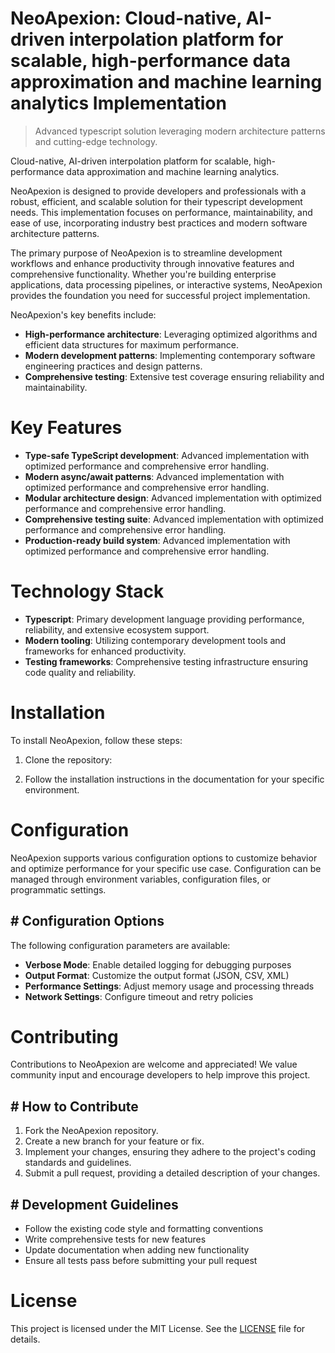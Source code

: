 <!-- fallback_NeoApexion_20250802213253_26050 -->

# NeoApexion: Cloud-native, AI-driven interpolation platform for scalable, high-performance data approximation and machine learning analytics Implementation
> Advanced typescript solution leveraging modern architecture patterns and cutting-edge technology.

Cloud-native, AI-driven interpolation platform for scalable, high-performance data approximation and machine learning analytics.

NeoApexion is designed to provide developers and professionals with a robust, efficient, and scalable solution for their typescript development needs. This implementation focuses on performance, maintainability, and ease of use, incorporating industry best practices and modern software architecture patterns.

The primary purpose of NeoApexion is to streamline development workflows and enhance productivity through innovative features and comprehensive functionality. Whether you're building enterprise applications, data processing pipelines, or interactive systems, NeoApexion provides the foundation you need for successful project implementation.

NeoApexion's key benefits include:

* **High-performance architecture**: Leveraging optimized algorithms and efficient data structures for maximum performance.
* **Modern development patterns**: Implementing contemporary software engineering practices and design patterns.
* **Comprehensive testing**: Extensive test coverage ensuring reliability and maintainability.

# Key Features

* **Type-safe TypeScript development**: Advanced implementation with optimized performance and comprehensive error handling.
* **Modern async/await patterns**: Advanced implementation with optimized performance and comprehensive error handling.
* **Modular architecture design**: Advanced implementation with optimized performance and comprehensive error handling.
* **Comprehensive testing suite**: Advanced implementation with optimized performance and comprehensive error handling.
* **Production-ready build system**: Advanced implementation with optimized performance and comprehensive error handling.

# Technology Stack

* **Typescript**: Primary development language providing performance, reliability, and extensive ecosystem support.
* **Modern tooling**: Utilizing contemporary development tools and frameworks for enhanced productivity.
* **Testing frameworks**: Comprehensive testing infrastructure ensuring code quality and reliability.

# Installation

To install NeoApexion, follow these steps:

1. Clone the repository:


2. Follow the installation instructions in the documentation for your specific environment.

# Configuration

NeoApexion supports various configuration options to customize behavior and optimize performance for your specific use case. Configuration can be managed through environment variables, configuration files, or programmatic settings.

## # Configuration Options

The following configuration parameters are available:

* **Verbose Mode**: Enable detailed logging for debugging purposes
* **Output Format**: Customize the output format (JSON, CSV, XML)
* **Performance Settings**: Adjust memory usage and processing threads
* **Network Settings**: Configure timeout and retry policies

# Contributing

Contributions to NeoApexion are welcome and appreciated! We value community input and encourage developers to help improve this project.

## # How to Contribute

1. Fork the NeoApexion repository.
2. Create a new branch for your feature or fix.
3. Implement your changes, ensuring they adhere to the project's coding standards and guidelines.
4. Submit a pull request, providing a detailed description of your changes.

## # Development Guidelines

* Follow the existing code style and formatting conventions
* Write comprehensive tests for new features
* Update documentation when adding new functionality
* Ensure all tests pass before submitting your pull request

# License

This project is licensed under the MIT License. See the [LICENSE](https://github.com/ludo53/NeoApexion/blob/main/LICENSE) file for details.

